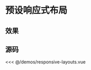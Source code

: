 # 预设响应式布局

## 效果

<ClientOnly>
  <DemoResponsiveLayouts></DemoResponsiveLayouts>
</ClientOnly>

## 源码

<<< @/demos/responsive-layouts.vue
